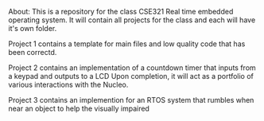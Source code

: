 About: 
This is a repository for the class CSE321 Real time embedded operating system. 
It will contain all projects for the class and each will have it's own folder.

Project 1 contains a template for main files and low quality code that has been correctd.

Project 2 contains an implementation of a countdown timer that inputs from a keypad and outputs to a LCD
Upon completion, it will act as a portfolio of various interactions with the Nucleo. 

Project 3 contains an implemention for an RTOS system that rumbles when near an object to help the visually impaired
